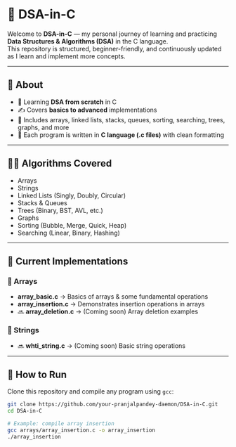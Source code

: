 # 🚀 DSA-in-C

Welcome to **DSA-in-C** — my personal journey of learning and practicing **Data Structures & Algorithms (DSA)** in the C language.  
This repository is structured, beginner-friendly, and continuously updated as I learn and implement more concepts.

---

## 📌 About
- 🚀 Learning **DSA from scratch** in C  
- ✍️ Covers **basics to advanced** implementations  
- 📂 Includes arrays, linked lists, stacks, queues, sorting, searching, trees, graphs, and more  
- 📝 Each program is written in **C language (.c files)** with clean formatting  

---

## 🧑‍💻 Algorithms Covered
- Arrays  
- Strings  
- Linked Lists (Singly, Doubly, Circular)  
- Stacks & Queues  
- Trees (Binary, BST, AVL, etc.)  
- Graphs  
- Sorting (Bubble, Merge, Quick, Heap)  
- Searching (Linear, Binary, Hashing)  

---

## 📂 Current Implementations

### 🔹 Arrays
- **array_basic.c** → Basics of arrays & some fundamental operations  
- **array_insertion.c** → Demonstrates insertion operations in arrays  
- 🔜 **array_deletion.c** → (Coming soon) Array deletion examples  

### 🔹 Strings
- 🔜 **whti_string.c** → (Coming soon) Basic string operations  

---

## 🚀 How to Run
Clone this repository and compile any program using `gcc`:

```bash
git clone https://github.com/your-pranjalpandey-daemon/DSA-in-C.git
cd DSA-in-C

# Example: compile array insertion
gcc arrays/array_insertion.c -o array_insertion
./array_insertion
